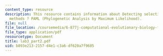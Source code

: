 ```yaml
---
content_type: resource
description: This resource contains information about Detecting selection ? likelihood
  methods ? PAML (Phylogenetic Analysis by Maximum Likelihood).
file: null
file_location: /coursemedia/6-877j-computational-evolutionary-biology-fall-2005/b893e2132157d4e1c3a6df620a7f9685_lab3_part2.pdf
file_type: application/pdf
resourcetype: Document
title: lab3_part2.pdf
uid: b893e213-2157-d4e1-c3a6-df620a7f9685
---
```

